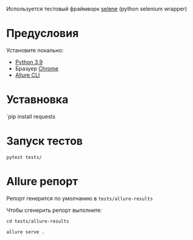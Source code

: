 Используется тестовый фраймворк [selene](https://github.com/yashaka/selene) (python selenium wrapper)

# Предусловия

Установите локально:

- [Python 3.9](https://www.python.org/)
- Бразуер [Chrome](https://www.google.com/chrome/)
- [Allure CLI](https://github.com/allure-framework/allure2)

# Уставновка

`pip install requests

# Запуск тестов

`pytest tests/`

# Allure репорт

Репорт генерится по умолчанию в `tests/allure-results`

Чтобы сгенерить репорт выполните:

`cd tests/allure-results`

`allure serve .`
